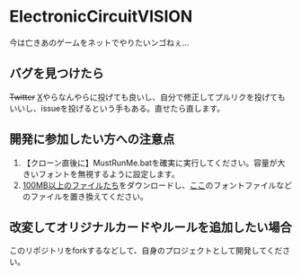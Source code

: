 # ElectronicCircuitVISION

今は亡きあのゲームをネットでやりたいンゴねぇ...

## バグを見つけたら

<del>Twitter</del> [X](https://twitter.com/ushirisu)やらなんやらに投げても良いし、自分で修正してプルリクを投げてもいいし、issueを投げるという手もある。直せたら直します。

## 開発に参加したい方への注意点

1. 【クローン直後に】MustRunMe.batを確実に実行してください。容量が大きいフォントを無視するように設定します。
1. [100MB以上のファイルたち](https://drive.google.com/drive/folders/1jFDCKRVQxDGjULCjxQdQmAlHZj3L4v_p?usp=sharing)をダウンロードし、[ここ](ECV_main/Assets/ECV/Font/)のフォントファイルなどのファイルを置き換えてください。

## 改変してオリジナルカードやルールを追加したい場合

このリポジトリをforkするなどして、自身のプロジェクトとして開発してください。
